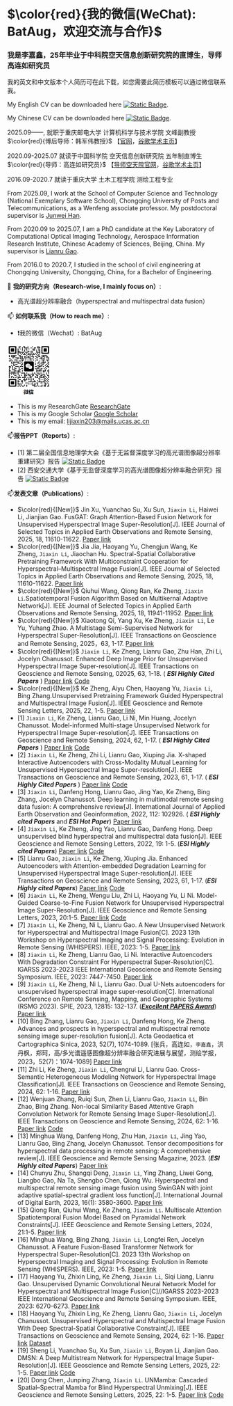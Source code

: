 # $\color{red}{我的微信(WeChat): BatAug，欢迎交流与合作}$


### 我是李嘉鑫，25年毕业于中科院空天信息创新研究院的直博生，导师高连如研究员 ###

我的英文和中文版本个人简历可在此下载，如您需要此简历模板可以通过微信联系我。

My English CV can be downloaded here [![Static Badge](https://img.shields.io/badge/PDF-Download-blue])](https://github.com/JiaxinLiCAS/My-Curriculum-Vitae-CV-/blob/main/CV_JiaxinLi_English.pdf).

My Chinese CV can be downloaded here [![Static Badge](https://img.shields.io/badge/PDF-Download-blue])](https://github.com/JiaxinLiCAS/My-Curriculum-Vitae-CV-/blob/main/CV_JiaxinLi_Chinese.pdf).

2025.09——, 就职于重庆邮电大学 计算机科学与技术学院 文峰副教授 $\color{red}{博后导师：韩军伟教授}$ 
【[官网](https://teacher.nwpu.edu.cn/hanjunwei.html)，[谷歌学术主页](https://scholar.google.com/citations?user=xrqsoesAAAAJ&hl=zh-CN&oi=ao)】

2020.09-2025.07 就读于中国科学院 空天信息创新研究院 五年制直博生 $\color{red}{导师：高连如研究员}$ 【[导师空天院官网](https://people.ucas.ac.cn/~gaolianru)，[谷歌学术主页](https://scholar.google.com/citations?user=La-8gLMAAAAJ&hl=zh-CN)】

2016.09-2020.7 就读于重庆大学 土木工程学院 测绘工程专业

From 2025.09, I work at the School of Computer Science and Technology (National Exemplary Software School), Chongqing University of Posts and Telecommunications, as a Wenfeng associate professor.
My postdoctoral supervisor is [Junwei Han](https://scholar.google.com/citations?user=La-8gLMAAAAJ&hl=zh-CN).

From 2020.09 to 2025.07, I am a PhD candidate at the Key Laboratory of Computational Optical Imaging Technology, Aerospace Information Research Institute, Chinese Academy of Sciences, Beijing, China.
My supervisor is [Lianru Gao](https://scholar.google.com/citations?user=La-8gLMAAAAJ&hl=zh-CN).

From 2016.0 to 2020.7, I studied in the school of civil engineering at Chongqing University, Chongqing, China, for a Bachelor of Engineering.

🔭 **我的研究方向（Research-wise, I mainly focus on）**:
- 高光谱超分辨率融合（hyperspectral and multispectral data fusion）

📫 **如何联系我（How to reach me）**:
- ❗我的微信（Wechat）: BatAug
<img src="wechat.png" width="100px"/>

- This is my ResearchGate [ResearchGate](https://www.researchgate.net/profile/Li-Jiaxin-20)
- This is my Google Scholar [Google Scholar](https://scholar.google.com/citations?user=aSPDpmgAAAAJ&hl=zh-CN)
- This is my email: lijiaxin203@mails.ucas.ac.cn

📫**报告PPT（Reports）**:

+  [1] 第二届全国信息地理学大会《基于无监督深度学习的高光谱图像超分辨率重建研究》报告 [![Static Badge](https://img.shields.io/badge/PDF-Download-blue])](https://github.com/JiaxinLiCAS/Xinxi_dilixue_dahui--PPT-25.8.19/blob/main/第二届全国信息地理学大会.pdf)
+  [2] 西安交通大学《基于无监督深度学习的高光谱图像超分辨率融合研究》报告 [![Static Badge](https://img.shields.io/badge/PDF-Download-blue])](https://github.com/JiaxinLiCAS/Xian-Jiaotong-University-PPT/blob/main/李嘉鑫-西安交通大学-高光谱超分2024.12.05.pdf)



📫**发表文章（Publications）**:
+  $\color{red}{[New]}$ Jin Xu, Yuanchao Su, Xu Sun, `Jiaxin Li`, Haiwei Li, Jianjian Gao. FusGAT: Graph Attention-Based Fusion Network for Unsupervised Hyperspectral Image Super-Resolution[J]. IEEE Journal of Selected Topics in Applied Earth Observations and Remote Sensing, 2025, 18, 11610-11622. [Paper link](https://ieeexplore.ieee.org/document/11052309)
+  $\color{red}{[New]}$ Jia Jia, Haoyang Yu, Chengjun Wang, Ke Zheng, `Jiaxin Li`, Jiaochan Hu. Spectral-Spatial Collaborative Pretraining Framework With Multiconstraint Cooperation for Hyperspectral–Multispectral Image Fusion[J]. IEEE Journal of Selected Topics in Applied Earth Observations and Remote Sensing, 2025, 18, 11610-11622. [Paper link](https://ieeexplore.ieee.org/abstract/document/10969559) 
+  $\color{red}{[New]}$ Qiuhui Wang, Qiong Ran, Ke Zheng, `Jiaxin Li`.Spatiotemporal Fusion Algorithm Based on Multikernal Adaptive Network[J]. IEEE Journal of Selected Topics in Applied Earth Observations and Remote Sensing, 2025, 18, 11941-11952. [Paper link](https://ieeexplore.ieee.org/abstract/document/10971924)
+  $\color{red}{[New]}$ Xiaotong Qi, Yang Xu, Ke Zheng, `Jiaxin Li`, Le Yu, Yuhang Zhao.  A Multistage Semi-Supervised Network for Hyperspectral Super-Resolution[J]. IEEE Transactions on Geoscience and Remote Sensing, 2025，63, 1-17. [Paper link](https://ieeexplore.ieee.org/document/10925401) 
+  $\color{red}{[New]}$ `Jiaxin Li`, Ke Zheng, Lianru Gao, Zhu Han, Zhi Li, Jocelyn Chanussot.  Enhanced Deep Image Prior for Unsupervised Hyperspectral Image Super-resolution[J]. IEEE Transactions on Geoscience and Remote Sensing, 02025, 63, 1-18. ( ***ESI Highly  Cited  Papers*** )  [Paper link](https://ieeexplore.ieee.org/document/10845210) [Code](https://github.com/JiaxinLiCAS/EDIP-Net_TGRS)
+   $\color{red}{[New]}$ Ke Zheng, Aiyu Chen, Haoyang Yu,  `Jiaxin Li`, Bing Zhang.Unsupervised Pretraining Framework Guided Hyperspectral and Multispectral Image Fusion[J]. IEEE Geoscience and Remote Sensing Letters, 2025, 22, 1-5. [Paper link](https://ieeexplore.ieee.org/abstract/document/10938186)
+  [1] `Jiaxin Li`, Ke Zheng, Lianru Gao, Li Ni, Min Huang, Jocelyn Chanussot.  Model-informed Multi-stage Unsupervised Network for Hyperspectral Image Super-resolution[J]. IEEE Transactions on Geoscience and Remote Sensing, 2024, 62, 1-17. ( ***ESI Highly  Cited  Papers*** ) [Paper link](https://ieeexplore.ieee.org/document/10504844) [Code](https://github.com/JiaxinLiCAS/M2U-Net)
+  [2] `Jiaxin Li`, Ke Zheng, Zhi Li, Lianru Gao, Xiuping Jia. X-shaped Interactive Autoencoders with Cross-Modality Mutual Learning for Unsupervised Hyperspectral Image Super-resolution[J]. IEEE Transactions on Geoscience and Remote Sensing, 2023, 61, 1-17. ( ***ESI Highly  Cited  Papers*** ) [Paper link](https://ieeexplore.ieee.org/document/10197521) [Code](https://github.com/JiaxinLiCAS/XINet_TGRS)
+  [3] `Jiaxin Li`, Danfeng Hong, Lianru Gao, Jing Yao, Ke Zheng, Bing Zhang, Jocelyn Chanussot. Deep learning in multimodal remote sensing data fusion: A comprehensive review[J]. International Journal of Applied Earth Observation and Geoinformation, 2022, 112: 102926. ( ***ESI Highly  cited  Papers*** and ***ESI  Hot  Paper***) [Paper link](https://www.sciencedirect.com/science/article/pii/S1569843222001248?via%3Dihub)
+  [4] `Jiaxin Li`, Ke Zheng, Jing Yao, Lianru Gao, Danfeng Hong. Deep unsupervised blind hyperspectral and multispectral data fusion[J]. IEEE Geoscience and Remote Sensing Letters, 2022, 19: 1-5. (***ESI Highly cited Papers***) [Paper link](https://ieeexplore.ieee.org/document/9714360) [Code](https://github.com/JiaxinLiCAS/UDALN_GRSL)
+ [5] Lianru Gao, `Jiaxin Li`, Ke Zheng, Xiuping Jia. Enhanced Autoencoders with Attention-embedded Degradation Learning for Unsupervised Hyperspectral Image Super-resolution[J]. IEEE Transactions on Geoscience and Remote Sensing, 2023, 61, 1-17. (***ESI Highly cited Papers***) [Paper link](https://ieeexplore.ieee.org/document/10103688) [Code](https://github.com/JiaxinLiCAS/EU2ADL_TGRS)
+ [6] `Jiaxin Li`, Ke Zheng, Wengu Liu, Zhi Li, Haoyang Yu, Li Ni. Model-Guided Coarse-to-Fine Fusion Network for Unsupervised Hyperspectral Image Super-Resolution[J]. IEEE Geoscience and Remote Sensing Letters, 2023, 20:1-5. [Paper link](https://ieeexplore.ieee.org/document/10233913) [Code](https://github.com/JiaxinLiCAS/UMC2FF_GRSL)
+ [7] `Jiaxin Li`, Ke Zheng, Ni L, Lianru Gao. A New Unsupervised Network for Hyperspectral and Multispectral Image Fusion[C]. 2023 13th Workshop on Hyperspectral Imaging and Signal Processing: Evolution in Remote Sensing (WHISPERS). IEEE, 2023: 1-5. [Paper link](https://ieeexplore.ieee.org/abstract/document/10430798)
+ [8] `Jiaxin Li`,  Ke Zheng, Lianru Gao, Li Ni. Interactive Autoencoders With Degradation Constraint For Hyperspectral Super-Resolution[C]. IGARSS 2023-2023 IEEE International Geoscience and Remote Sensing Symposium. IEEE, 2023: 7447-7450. [Paper link](https://ieeexplore.ieee.org/document/10282922)
+ [9] `Jiaxin Li`, Ke Zheng, Ni L, Lianru Gao. Dual U-Nets autoencoders for unsupervised hyperspectral image super-resolution[C]. International Conference on Remote Sensing, Mapping, and Geographic Systems (RSMG 2023). SPIE, 2023, 12815: 132-137. ([***Excellent PAPERS Award***](https://iao.henu.edu.cn/info/1558/7108.htm)) [Paper link](https://www.spiedigitallibrary.org/conference-proceedings-of-spie/12815/128150J/Dual-U-Nets-autoencoders-for-unsupervised-hyperspectral-image-super-resolution/10.1117/12.3010344.short)
+ [10] Bing Zhang, Lianru Gao, `Jiaxin Li`, Danfeng Hong, Ke Zheng. Advances and prospects in hyperspectral and multispectral remote sensing image super-resolution fusion[J]. Acta Geodaetica et Cartographica Sinica, 2023, 52(7), 1074-1089.
[张兵，高连如，`李嘉鑫`，洪丹枫，郑珂，高/多光谱遥感图像超分辨率融合研究进展与展望，测绘学报，2023，52(7)：1074-1089] [Paper link](http://xb.chinasmp.com/CN/10.11947/j.AGCS.2023.20220499)
+ [11] Zhi Li, Ke Zheng, `Jiaxin Li`, Chengrui Li, Lianru Gao. Cross-Semantic Heterogeneous Modeling Network for Hyperspectral Image Classification[J]. IEEE Transactions on Geoscience and Remote Sensing, 2024, 62: 1-16. [Paper link](https://ieeexplore.ieee.org/document/10596098)
+ [12] Wenjuan Zhang, Ruiqi Sun, Zhen Li, Lianru Gao, `Jiaxin Li`, Bin Zhao, Bing Zhang. Non-local Similarity Based Attentive Graph Convolution Network for Remote Sensing Image Super-Resolution[J]. IEEE Transactions on Geoscience and Remote Sensing, 2024, 62: 1-16. [Paper link](https://ieeexplore.ieee.org/document/10680068) [Code]( https://github.com/WenjuanZhang-aircas/NSGCN)
+ [13] Minghua Wang, Danfeng Hong, Zhu Han, `Jiaxin Li`, Jing Yao, Lianru Gao, Bing Zhang, Jocelyn Chanussot. Tensor decompositions for hyperspectral data processing in remote sensing: A comprehensive review[J]. IEEE Geoscience and Remote Sensing Magazine, 2023.  (***ESI Highly cited Papers***) [Paper link](https://ieeexplore.ieee.org/document/10035509)
+ [14] Chunyu Zhu, Shangqi Deng,  `Jiaxin Li`, Ying Zhang, Liwei Gong, Liangbo Gao, Na Ta, Shengbo Chen, Qiong Wu. Hyperspectral and multispectral remote sensing image fusion using SwinGAN with joint adaptive spatial-spectral gradient loss function[J]. International Journal of Digital Earth, 2023, 16(1): 3580-3600. [Paper link](https://www.tandfonline.com/doi/full/10.1080/17538947.2023.2253206)
+ [15] Qiong Ran, Qiuhui Wang, Ke Zheng, `Jiaxin Li`. Multiscale Attention Spatiotemporal Fusion Model Based on Pyramidal Network Constraints[J]. IEEE Geoscience and Remote Sensing Letters, 2024, 21:1-5. [Paper link](https://ieeexplore.ieee.org/document/10608120)
+ [16] Minghua Wang, Bing Zhang, `Jiaxin Li`, Longfei Ren, Jocelyn Chanussot. A Feature Fusion-Based Transformer Network for Hyperspectral Super-Resolution[C]. 2023 13th Workshop on Hyperspectral Imaging and Signal Processing: Evolution in Remote Sensing (WHISPERS). IEEE, 2023: 1-5. [Paper link](https://ieeexplore.ieee.org/abstract/document/10430564)
+ [17] Haoyang Yu, Zhixin Ling, Ke Zheng, `Jiaxin Li`, Siqi Liang, Lianru Gao. Unsupervised Dynamic Convolutional Neural Network Model for Hyperspectral and Multispectral Image Fusion[C]//IGARSS 2023-2023 IEEE International Geoscience and Remote Sensing Symposium. IEEE, 2023: 6270-6273. [Paper link](https://ieeexplore.ieee.org/abstract/document/10282786)
+ [18] Haoyang Yu, Zhixin Ling, Ke Zheng, Lianru Gao, `Jiaxin Li`, Jocelyn Chanussot. Unsupervised Hyperspectral and Multispectral Image Fusion With Deep Spectral-Spatial Collaborative Constraint[J]. IEEE Transactions on Geoscience and Remote Sensing, 2024, 62: 1-16. [Paper link](https://ieeexplore.ieee.org/abstract/document/10703123) [Dataset](https://drive.google.com/drive/folders/1JLCCB6ld5R49HDLN5SsMISx1d0fuqRjO)
+ [19] Sheng Li, Yuanchao Su, Xu Sun, `Jiaxin Li`, Boyan Li, Jianjian Gao. DMSN: A Deep Multistream Network for Hyperspectral Image Super-Resolution[J]. IEEE Geoscience and Remote Sensing Letters, 2025, 22: 1-5. [Paper link](https://ieeexplore.ieee.org/abstract/document/10843237) [Code](https://github.com/yuanchaosu/dmsn-GRSL)
+ [20] Dong Chen, Junping Zhang, `Jiaxin Li`. UNMamba: Cascaded Spatial–Spectral Mamba for Blind Hyperspectral Unmixing[J]. IEEE Geoscience and Remote Sensing Letters, 2025, 22: 1-5. [Paper link](https://ieeexplore.ieee.org/abstract/document/10902420) [Code](https://github.com/Preston-Dong/UNMamba)


<!--
**JiaxinLiCAS/JiaxinLiCAS** is a ✨ _special_ ✨ repository because its `README.md` (this file) appears on your GitHub profile.

Here are some ideas to get you started:

- 🔭 I’m currently working on ...
- 🌱 I’m currently learning ...
- 👯 I’m looking to collaborate on ...
- 🤔 I’m looking for help with ...
- 💬 Ask me about ...
- 📫 How to reach me: ...
- 😄 Pronouns: ...
- ⚡ Fun fact: ...
-->
